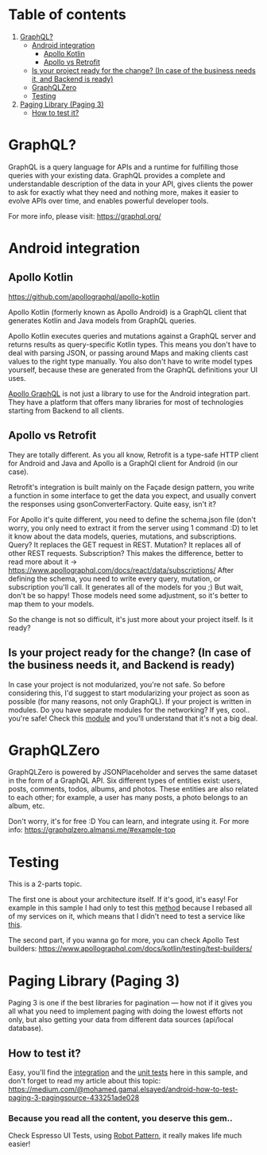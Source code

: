 # Table of contents
1. [GraphQL?](#why-graphql)
   - [Android integration](#android-integration)
     - [Apollo Kotlin](#apollo-kotlin)
     - [Apollo vs Retrofit](#apollo-vs-retrofit)
   - [Is your project ready for the change? (In case of the business needs it, and Backend is ready)](#is-your-project-ready-for-the-change-in-case-of-the-business-needs-it-and-backend-is-ready)
   - [GraphQLZero](#graphqlzero)
   - [Testing](#testing)
2. [Paging Library (Paging 3)](#paging-library-paging-3)
   - [How to test it?](#how-to-test-it)

# GraphQL?
GraphQL is a query language for APIs and a runtime for fulfilling those queries with your existing data. GraphQL provides a complete and understandable description of the data in your API, gives clients the power to ask for exactly what they need and nothing more, makes it easier to evolve APIs over time, and enables powerful developer tools.

For more info, please visit: https://graphql.org/

# Android integration

## Apollo Kotlin
https://github.com/apollographql/apollo-kotlin

Apollo Kotlin (formerly known as Apollo Android) is a GraphQL client that generates Kotlin and Java models from GraphQL queries.

Apollo Kotlin executes queries and mutations against a GraphQL server and returns results as query-specific Kotlin types. This means you don't have to deal with parsing JSON, or passing around Maps and making clients cast values to the right type manually. You also don't have to write model types yourself, because these are generated from the GraphQL definitions your UI uses.

[Apollo GraphQL](https://www.apollographql.com/) is not just a library to use for the Android integration part. They have a platform that offers many libraries for most of technologies starting from Backend to all clients.

## Apollo vs Retrofit
They are totally different. As you all know, Retrofit is a type-safe HTTP client for Android and Java and Apollo is a GraphQl client for Android (in our case).

Retrofit's integration is built mainly on the Façade design pattern, you write a function in some interface to get the data you expect, and usually convert the responses using gsonConverterFactory. Quite easy, isn't it?

For Apollo it's quite different, you need to define the schema.json file (don't worry, you only need to extract it from the server using 1 command :D) to let it know about the data models, queries, mutations, and subscriptions.
Query? It replaces the GET request in REST.
Mutation? It replaces all of other REST requests.
Subscription? This makes the difference, better to read more about it -> https://www.apollographql.com/docs/react/data/subscriptions/
After defining the schema, you need to write every query, mutation, or subscription you'll call. It generates all of the models for you ;) But wait, don't be so happy! Those models need some adjustment, so it's better to map them to your models.

So the change is not so difficult, it's just more about your project itself. Is it ready?

## Is your project ready for the change? (In case of the business needs it, and Backend is ready)
In case your project is not modularized, you're not safe. So before considering this, I'd suggest to start modularizing your project as soon as possible (for many reasons, not only GraphQL).
If your project is written in modules. Do you have separate modules for the networking? If yes, cool.. you're safe! Check this [module](https://github.com/MohamedGamalElsayed/graphql-zero/tree/master/zerographql) and you'll understand that it's not a big deal.

# GraphQLZero
GraphQLZero is powered by JSONPlaceholder and serves the same dataset in the form of a GraphQL API. Six different types of entities exist: users, posts, comments, todos, albums, and photos. These entities are also related to each other; for example, a user has many posts, a photo belongs to an album, etc.

Don't worry, it's for free :D You can learn, and integrate using it. For more info: https://graphqlzero.almansi.me/#example-top

# Testing
This is a 2-parts topic. 

The first one is about your architecture itself. If it's good, it's easy! For example in this sample I had only to test this [method](https://github.com/MohamedGamalElsayed/graphql-zero/blob/master/zerographql/src/main/java/sample/mohamed/zerographql/data/base/ApolloCallHelper.kt) because I rebased all of my services on it, which means that I didn't need to test a service like [this](https://github.com/MohamedGamalElsayed/graphql-zero/blob/master/zerographql/src/main/java/sample/mohamed/zerographql/service/PostServices.kt). 

The second part, if you wanna go for more, you can check Apollo Test builders: https://www.apollographql.com/docs/kotlin/testing/test-builders/

# Paging Library (Paging 3)
Paging 3 is one if the best libraries for pagination — how not if it gives you all what you need to implement paging with doing the lowest efforts not only, but also getting your data from different data sources (api/local database).

## How to test it?
Easy, you'll find the [integration](https://github.com/MohamedGamalElsayed/graphql-zero/blob/master/app/src/main/java/sample/mohamed/newsfeed/features/timeline/posts/network/PostsPagingSource.kt) and the [unit tests](https://github.com/MohamedGamalElsayed/graphql-zero/blob/master/app/src/test/java/sample/mohamed/newsfeed/features/timeline/posts/network/PostsPagingSourceTest.kt) here in this sample, and don't forget to read my article about this topic:
https://medium.com/@mohamed.gamal.elsayed/android-how-to-test-paging-3-pagingsource-433251ade028

### Because you read all the content, you deserve this gem.. 
Check Espresso UI Tests, using [Robot Pattern](https://github.com/MohamedGamalElsayed/graphql-zero/tree/master/app/src/androidTest/java/sample/mohamed/newsfeed/features/timeline/posts), it really makes life much easier!

